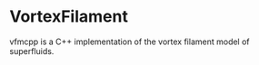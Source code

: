 VortexFilament
==============
vfmcpp is a C++ implementation of the vortex filament model of superfluids. 
